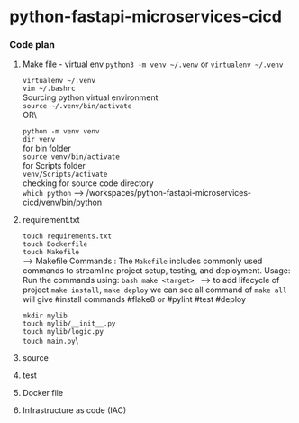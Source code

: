# python-fastapi-microservices-cicd

### Code plan

1. Make file - virtual env `python3 -m venv ~/.venv` or `virtualenv ~/.venv`

    `virtualenv ~/.venv`\
    `vim ~/.bashrc` \
    Sourcing python virtual environment\
    `source ~/.venv/bin/activate`\
        OR\

    `python -m venv venv`\
    `dir venv`\
    for bin folder\
    `source venv/bin/activate`\
    for Scripts folder\
    `venv/Scripts/activate`\
    checking for source code directory\
    `which python` --> /workspaces/python-fastapi-microservices-cicd/venv/bin/python

2. requirement.txt

    `touch requirements.txt`\
    `touch Dockerfile`\
    `touch Makefile`\
        --> Makefile Commands : The `Makefile` includes commonly used commands to streamline project setup, testing, and deployment. Usage: Run the commands using:
        ```bash
        make <target>
        ```
        --> to add lifecycle of project `make install`, `make deploy` we can see all command of `make all` will give #install commands #flake8 or #pylint #test #deploy

    `mkdir mylib`\
    `touch mylib/__init__.py`\
    `touch mylib/logic.py`\
    `touch main.py`\

3. source
4. test
5. Docker file
6. Infrastructure as code (IAC)
